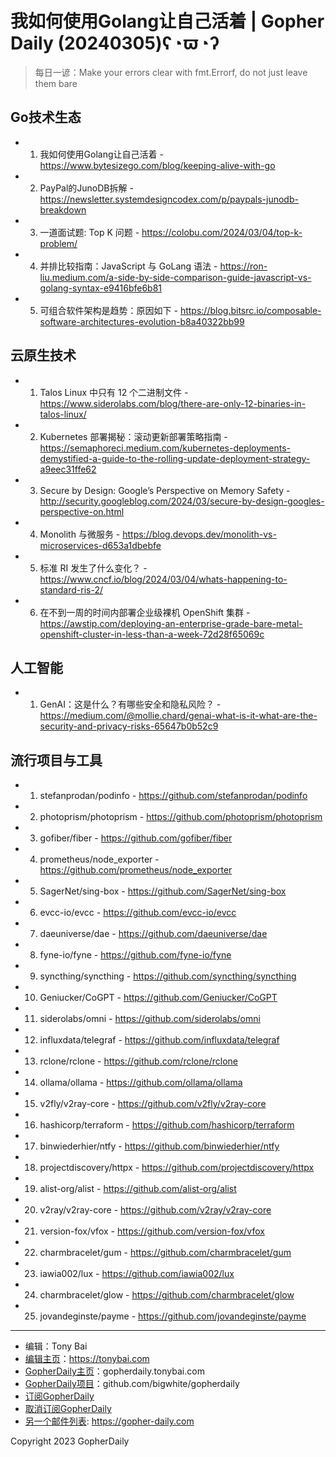 # 我如何使用Golang让自己活着 | Gopher Daily (20240305)ʕ◔ϖ◔ʔ

>每日一谚：Make your errors clear with fmt.Errorf, do not just leave them bare

## Go技术生态


- 1. 我如何使用Golang让自己活着 - https://www.bytesizego.com/blog/keeping-alive-with-go

- 2. PayPal的JunoDB拆解 - https://newsletter.systemdesigncodex.com/p/paypals-junodb-breakdown

- 3. 一道面试题: Top K 问题 - https://colobu.com/2024/03/04/top-k-problem/

- 4. 并排比较指南：JavaScript 与 GoLang 语法 - https://ron-liu.medium.com/a-side-by-side-comparison-guide-javascript-vs-golang-syntax-e9416bfe6b81

- 5. 可组合软件架构是趋势：原因如下 - https://blog.bitsrc.io/composable-software-architectures-evolution-b8a40322bb99


## 云原生技术


- 1. Talos Linux 中只有 12 个二进制文件 - https://www.siderolabs.com/blog/there-are-only-12-binaries-in-talos-linux/

- 2. Kubernetes 部署揭秘：滚动更新部署策略指南 - https://semaphoreci.medium.com/kubernetes-deployments-demystified-a-guide-to-the-rolling-update-deployment-strategy-a9eec31ffe62

- 3. Secure by Design: Google’s Perspective on Memory Safety - http://security.googleblog.com/2024/03/secure-by-design-googles-perspective-on.html

- 4. Monolith 与微服务 - https://blog.devops.dev/monolith-vs-microservices-d653a1dbebfe

- 5. 标准 RI 发生了什么变化？ - https://www.cncf.io/blog/2024/03/04/whats-happening-to-standard-ris-2/

- 6. 在不到一周的时间内部署企业级裸机 OpenShift 集群 - https://awstip.com/deploying-an-enterprise-grade-bare-metal-openshift-cluster-in-less-than-a-week-72d28f65069c


## 人工智能


- 1. GenAI：这是什么？有哪些安全和隐私风险？ - https://medium.com/@mollie.chard/genai-what-is-it-what-are-the-security-and-privacy-risks-65647b0b52c9


## 流行项目与工具


- 1. stefanprodan/podinfo - https://github.com/stefanprodan/podinfo

- 2. photoprism/photoprism - https://github.com/photoprism/photoprism

- 3. gofiber/fiber - https://github.com/gofiber/fiber

- 4. prometheus/node_exporter - https://github.com/prometheus/node_exporter

- 5. SagerNet/sing-box - https://github.com/SagerNet/sing-box

- 6. evcc-io/evcc - https://github.com/evcc-io/evcc

- 7. daeuniverse/dae - https://github.com/daeuniverse/dae

- 8. fyne-io/fyne - https://github.com/fyne-io/fyne

- 9. syncthing/syncthing - https://github.com/syncthing/syncthing

- 10. Geniucker/CoGPT - https://github.com/Geniucker/CoGPT

- 11. siderolabs/omni - https://github.com/siderolabs/omni

- 12. influxdata/telegraf - https://github.com/influxdata/telegraf

- 13. rclone/rclone - https://github.com/rclone/rclone

- 14. ollama/ollama - https://github.com/ollama/ollama

- 15. v2fly/v2ray-core - https://github.com/v2fly/v2ray-core

- 16. hashicorp/terraform - https://github.com/hashicorp/terraform

- 17. binwiederhier/ntfy - https://github.com/binwiederhier/ntfy

- 18. projectdiscovery/httpx - https://github.com/projectdiscovery/httpx

- 19. alist-org/alist - https://github.com/alist-org/alist

- 20. v2ray/v2ray-core - https://github.com/v2ray/v2ray-core

- 21. version-fox/vfox - https://github.com/version-fox/vfox

- 22. charmbracelet/gum - https://github.com/charmbracelet/gum

- 23. iawia002/lux - https://github.com/iawia002/lux

- 24. charmbracelet/glow - https://github.com/charmbracelet/glow

- 25. jovandeginste/payme - https://github.com/jovandeginste/payme


----

- 编辑：Tony Bai
- [编辑主页](https://tonybai.com)：https://tonybai.com
- [GopherDaily主页](https://gopherdaily.tonybai.com)：gopherdaily.tonybai.com
- [GopherDaily项目](https://github.com/bigwhite/gopherdaily)：github.com/bigwhite/gopherdaily
- [订阅GopherDaily](https://gopherdaily.tonybai.com/subscribe)
- [取消订阅GopherDaily](https://gopherdaily.tonybai.com/unsubscribe)
- [另一个邮件列表](https://gopher-daily.com): https://gopher-daily.com

Copyright 2023 GopherDaily
